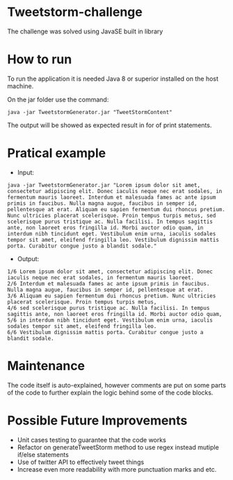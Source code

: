 # Tweetstorm-challenge

The challenge was solved using JavaSE built in library

# How to run

To run the application it is needed Java 8 or superior installed on the host machine.

On the jar folder use the command:
```
java -jar TweetstormGenerator.jar "TweetStormContent"
```

The output will be showed as expected result in for of print statements.

# Pratical example

- Input:
```
java -jar TweetstormGenerator.jar "Lorem ipsum dolor sit amet, consectetur adipiscing elit. Donec iaculis neque nec erat sodales, in fermentum mauris laoreet. Interdum et malesuada fames ac ante ipsum primis in faucibus. Nulla magna augue, faucibus in semper id, pellentesque at erat. Aliquam eu sapien fermentum dui rhoncus pretium. Nunc ultricies placerat scelerisque. Proin tempus turpis metus, sed scelerisque purus tristique ac. Nulla facilisi. In tempus sagittis ante, non laoreet eros fringilla id. Morbi auctor odio quam, in interdum nibh tincidunt eget. Vestibulum enim urna, iaculis sodales tempor sit amet, eleifend fringilla leo. Vestibulum dignissim mattis porta. Curabitur congue justo a blandit sodale."
```

- Output:
```
1/6 Lorem ipsum dolor sit amet, consectetur adipiscing elit. Donec iaculis neque nec erat sodales, in fermentum mauris laoreet.
2/6 Interdum et malesuada fames ac ante ipsum primis in faucibus. Nulla magna augue, faucibus in semper id, pellentesque at erat.
3/6 Aliquam eu sapien fermentum dui rhoncus pretium. Nunc ultricies placerat scelerisque. Proin tempus turpis metus,
4/6 sed scelerisque purus tristique ac. Nulla facilisi. In tempus sagittis ante, non laoreet eros fringilla id. Morbi auctor odio quam,
5/6 in interdum nibh tincidunt eget. Vestibulum enim urna, iaculis sodales tempor sit amet, eleifend fringilla leo.
6/6 Vestibulum dignissim mattis porta. Curabitur congue justo a blandit sodale.
```

# Maintenance

The code itself is auto-explained, however comments are put on some parts of the code to further explain the logic behind some of the code blocks.

# Possible Future Improvements

- Unit cases testing to guarantee that the code works
- Refactor on generateTweetStorm method to use regex instead mutiple if/else statements
- Use of twitter API to effectively tweet things
- Increase even more readability with more punctuation marks and etc. 

